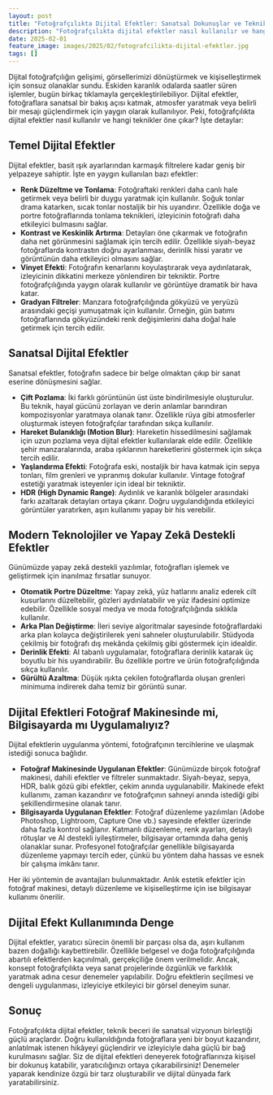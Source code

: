 ```yaml
---
layout: post
title: "Fotoğrafçılıkta Dijital Efektler: Sanatsal Dokunuşlar ve Teknikler"
description: "Fotoğrafçılıkta dijital efektler nasıl kullanılır ve hangi teknikler öne çıkar?"
date: 2025-02-01
feature_image: images/2025/02/fotografcilikta-dijital-efektler.jpg
tags: []
---
```


Dijital fotoğrafçılığın gelişimi, görsellerimizi dönüştürmek ve kişiselleştirmek için sonsuz olanaklar sundu. Eskiden karanlık odalarda saatler süren işlemler, bugün birkaç tıklamayla gerçekleştirilebiliyor. Dijital efektler, fotoğraflara sanatsal bir bakış açısı katmak, atmosfer yaratmak veya belirli bir mesajı güçlendirmek için yaygın olarak kullanılıyor. Peki, fotoğrafçılıkta dijital efektler nasıl kullanılır ve hangi teknikler öne çıkar? İşte detaylar:

<!--more-->

## Temel Dijital Efektler

Dijital efektler, basit ışık ayarlarından karmaşık filtrelere kadar geniş bir yelpazeye sahiptir. İşte en yaygın kullanılan bazı efektler:

- **Renk Düzeltme ve Tonlama**: Fotoğraftaki renkleri daha canlı hale getirmek veya belirli bir duygu yaratmak için kullanılır. Soğuk tonlar drama katarken, sıcak tonlar nostaljik bir his uyandırır. Özellikle doğa ve portre fotoğraflarında tonlama teknikleri, izleyicinin fotoğrafı daha etkileyici bulmasını sağlar.
- **Kontrast ve Keskinlik Artırma**: Detayları öne çıkarmak ve fotoğrafın daha net görünmesini sağlamak için tercih edilir. Özellikle siyah-beyaz fotoğraflarda kontrastın doğru ayarlanması, derinlik hissi yaratır ve görüntünün daha etkileyici olmasını sağlar.
- **Vinyet Efekti**: Fotoğrafın kenarlarını koyulaştırarak veya aydınlatarak, izleyicinin dikkatini merkeze yönlendiren bir tekniktir. Portre fotoğrafçılığında yaygın olarak kullanılır ve görüntüye dramatik bir hava katar.
- **Gradyan Filtreler**: Manzara fotoğrafçılığında gökyüzü ve yeryüzü arasındaki geçişi yumuşatmak için kullanılır. Örneğin, gün batımı fotoğraflarında gökyüzündeki renk değişimlerini daha doğal hale getirmek için tercih edilir.

## Sanatsal Dijital Efektler

Sanatsal efektler, fotoğrafın sadece bir belge olmaktan çıkıp bir sanat eserine dönüşmesini sağlar.

- **Çift Pozlama**: İki farklı görüntünün üst üste bindirilmesiyle oluşturulur. Bu teknik, hayal gücünü zorlayan ve derin anlamlar barındıran kompozisyonlar yaratmaya olanak tanır. Özellikle rüya gibi atmosferler oluşturmak isteyen fotoğrafçılar tarafından sıkça kullanılır.
- **Hareket Bulanıklığı (Motion Blur)**: Hareketin hissedilmesini sağlamak için uzun pozlama veya dijital efektler kullanılarak elde edilir. Özellikle şehir manzaralarında, araba ışıklarının hareketlerini göstermek için sıkça tercih edilir.
- **Yaşlandırma Efekti**: Fotoğrafa eski, nostaljik bir hava katmak için sepya tonları, film grenleri ve yıpranmış dokular kullanılır. Vintage fotoğraf estetiği yaratmak isteyenler için ideal bir tekniktir.
- **HDR (High Dynamic Range)**: Aydınlık ve karanlık bölgeler arasındaki farkı azaltarak detayları ortaya çıkarır. Doğru uygulandığında etkileyici görüntüler yaratırken, aşırı kullanımı yapay bir his verebilir.

## Modern Teknolojiler ve Yapay Zekâ Destekli Efektler

Günümüzde yapay zekâ destekli yazılımlar, fotoğrafları işlemek ve geliştirmek için inanılmaz fırsatlar sunuyor.

- **Otomatik Portre Düzeltme**: Yapay zekâ, yüz hatlarını analiz ederek cilt kusurlarını düzeltebilir, gözleri aydınlatabilir ve yüz ifadesini optimize edebilir. Özellikle sosyal medya ve moda fotoğrafçılığında sıklıkla kullanılır.
- **Arka Plan Değiştirme**: İleri seviye algoritmalar sayesinde fotoğraflardaki arka plan kolayca değiştirilerek yeni sahneler oluşturulabilir. Stüdyoda çekilmiş bir fotoğrafı dış mekânda çekilmiş gibi göstermek için idealdir.
- **Derinlik Efekti**: AI tabanlı uygulamalar, fotoğraflara derinlik katarak üç boyutlu bir his uyandırabilir. Bu özellikle portre ve ürün fotoğrafçılığında sıkça kullanılır.
- **Gürültü Azaltma**: Düşük ışıkta çekilen fotoğraflarda oluşan grenleri minimuma indirerek daha temiz bir görüntü sunar.

## Dijital Efektleri Fotoğraf Makinesinde mi, Bilgisayarda mı Uygulamalıyız?

Dijital efektlerin uygulanma yöntemi, fotoğrafçının tercihlerine ve ulaşmak istediği sonuca bağlıdır.

- **Fotoğraf Makinesinde Uygulanan Efektler**: Günümüzde birçok fotoğraf makinesi, dahili efektler ve filtreler sunmaktadır. Siyah-beyaz, sepya, HDR, balık gözü gibi efektler, çekim anında uygulanabilir. Makinede efekt kullanımı, zaman kazandırır ve fotoğrafçının sahneyi anında istediği gibi şekillendirmesine olanak tanır.
- **Bilgisayarda Uygulanan Efektler**: Fotoğraf düzenleme yazılımları (Adobe Photoshop, Lightroom, Capture One vb.) sayesinde efektler üzerinde daha fazla kontrol sağlanır. Katmanlı düzenleme, renk ayarları, detaylı rötuşlar ve AI destekli iyileştirmeler, bilgisayar ortamında daha geniş olanaklar sunar. Profesyonel fotoğrafçılar genellikle bilgisayarda düzenleme yapmayı tercih eder, çünkü bu yöntem daha hassas ve esnek bir çalışma imkânı tanır.

Her iki yöntemin de avantajları bulunmaktadır. Anlık estetik efektler için fotoğraf makinesi, detaylı düzenleme ve kişiselleştirme için ise bilgisayar kullanımı önerilir.

## Dijital Efekt Kullanımında Denge

Dijital efektler, yaratıcı sürecin önemli bir parçası olsa da, aşırı kullanım bazen doğallığı kaybettirebilir. Özellikle belgesel ve doğa fotoğrafçılığında abartılı efektlerden kaçınılmalı, gerçekçiliğe önem verilmelidir. Ancak, konsept fotoğrafçılıkta veya sanat projelerinde özgünlük ve farklılık yaratmak adına cesur denemeler yapılabilir. Doğru efektlerin seçilmesi ve dengeli uygulanması, izleyiciye etkileyici bir görsel deneyim sunar.

## Sonuç

Fotoğrafçılıkta dijital efektler, teknik beceri ile sanatsal vizyonun birleştiği güçlü araçlardır. Doğru kullanıldığında fotoğraflara yeni bir boyut kazandırır, anlatılmak istenen hikâyeyi güçlendirir ve izleyiciyle daha güçlü bir bağ kurulmasını sağlar. Siz de dijital efektleri deneyerek fotoğraflarınıza kişisel bir dokunuş katabilir, yaratıcılığınızı ortaya çıkarabilirsiniz! Denemeler yaparak kendinize özgü bir tarz oluşturabilir ve dijital dünyada fark yaratabilirsiniz.